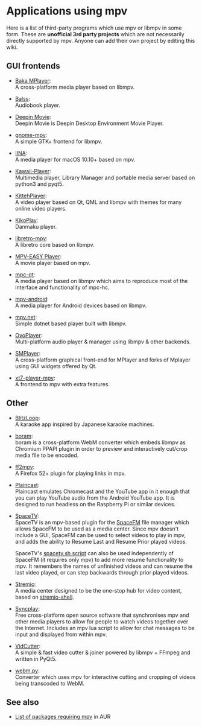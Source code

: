 # Applications using mpv

Here is a list of third-party programs which use mpv or libmpv in some form. These are **unofficial 3rd party projects** which are not necessarily directly supported by mpv. Anyone can add their own project by editing this wiki.

## GUI frontends

* [Baka MPlayer](https://github.com/u8sand/Baka-MPlayer):  
  A cross-platform media player based on libmpv.

* [Balss](https://github.com/nvlgit/Balss):  
  Audiobook player.

* [Deepin Movie](https://github.com/linuxdeepin/deepin-movie-reborn):  
  Deepin Movie is Deepin Desktop Environment Movie Player.

* [gnome-mpv](https://github.com/gnome-mpv/gnome-mpv):  
  A simple GTK+ frontend for libmpv.

* [IINA](https://lhc70000.github.io/iina/):  
  A media player for macOS 10.10+ based on mpv.

* [Kawaii-Player](https://github.com/kanishka-linux/kawaii-player):  
  Multimedia player, Library Manager and portable media server based on python3 and pyqt5.

* [KittehPlayer](https://github.com/NamedKitten/KittehPlayer):  
  A video player based on Qt, QML and libmpv with themes for many online video players.

* [KikoPlay](https://github.com/Protostars/KikoPlay):  
  Danmaku player.

* [libretro-mpv](https://github.com/libretro/libretro-mpv):  
  A libretro core based on libmpv.

* [MPV-EASY Player](https://github.com/422658476/MPV-EASY-Player):  
  A movie player based on mpv.

* [mpc-qt](https://github.com/cmdrkotori/mpc-qt):  
  A media player based on libmpv which aims to reproduce most of the interface and functionality of mpc-hc.

* [mpv-android](https://github.com/mpv-android/mpv-android):  
  A media player for Android devices based on libmpv.

* [mpv.net](https://github.com/stax76/mpvnet):  
  Simple dotnet based player built with libmpv.

* [OvoPlayer](http://ovoplayer.altervista.org):  
  Multi-platform audio player & manager using libmpv & other backends.

* [SMPlayer](http://smplayer.sourceforge.net/):  
  A cross-platform graphical front-end for MPlayer and forks of Mplayer using GUI widgets offered by Qt.

* [xt7-player-mpv](https://github.com/kokoko3k/xt7-player-mpv):  
  A frontend to mpv with extra features.

## Other

* [BlitzLoop](https://github.com/marcan/blitzloop):  
  A karaoke app inspired by Japanese karaoke machines.

* [boram](https://github.com/Kagami/boram):  
  boram is a cross-platform WebM converter which embeds libmpv as Chromium PPAPI plugin in order to preview and interactively cut/crop media file to be encoded.

* [ff2mpv](https://github.com/woodruffw/ff2mpv):  
  A Firefox 52+ plugin for playing links in mpv.

* [Plaincast](https://github.com/aykevl/plaincast):  
  Plaincast emulates Chromecast and the YouTube app in it enough that you can play YouTube audio from the Android YouTube app. It is designed to run headless on the Raspberry Pi or similar devices.

* [SpaceTV](https://github.com/IgnorantGuru/spacefm-plugins/wiki#wiki-ig-spacetv):  
  SpaceTV is an mpv-based plugin for the [SpaceFM](http://ignorantguru.github.io/spacefm/) file manager which allows SpaceFM to be used as a media center.  Since mpv doesn't include a GUI, SpaceFM can be used to select videos to play in mpv, and adds the ability to Resume Last and Resume Prior played videos.

  SpaceTV's [spacetv.sh script](https://raw.github.com/IgnorantGuru/spacefm-plugins/master/ig-spacetv/src/cstm_325c1cf6/spacetv.sh) can also be used independently of SpaceFM (it requires only mpv) to add more resume functionality to mpv.  It remembers the names of unfinished videos and can resume the last video played, or can step backwards through prior played videos.

* [Stremio](https://www.stremio.com/):  
  A media center designed to be the one-stop hub for video content, based on [stremio-shell](https://github.com/stremio/stremio-shell).

* [Syncplay](https://syncplay.pl/):  
  Free cross-platform open source software that synchronises mpv and other media players to allow for people to watch videos together over the Internet. Includes an mpv lua script to allow for chat messages to be input and displayed from within mpv.

* [VidCutter](https://github.com/ozmartian/vidcutter):  
  A simple & fast video cutter & joiner powered by libmpv + FFmpeg and written in PyQt5.

* [webm.py](https://github.com/Kagami/webm.py):  
  Converter which uses mpv for interactive cutting and cropping of videos being transcoded to WebM.

## See also

* [List of packages requiring mpv](https://aur.archlinux.org/packages/mpv-full/) in AUR